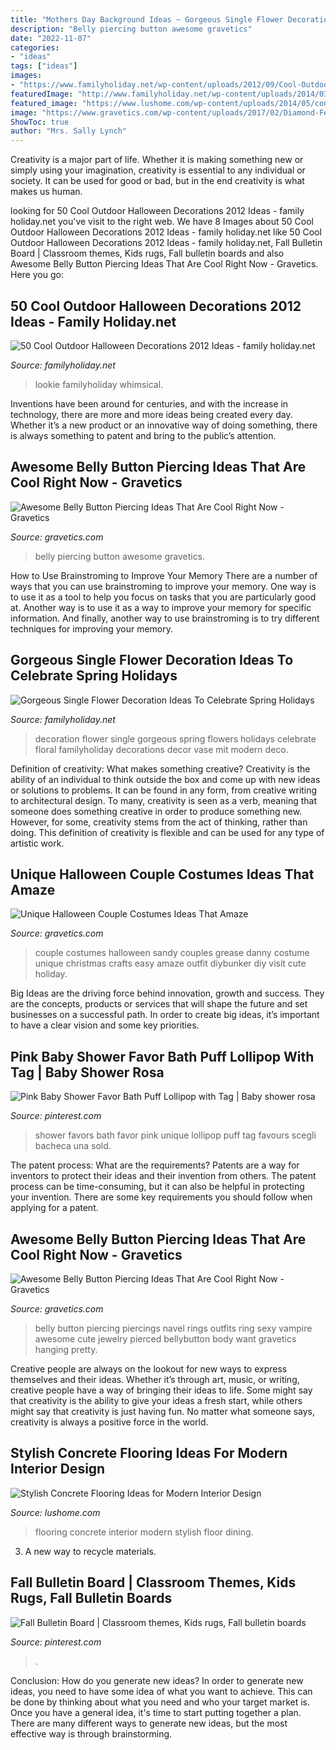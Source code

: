```yaml
---
title: "Mothers Day Background Ideas ~ Gorgeous Single Flower Decoration Ideas To Celebrate Spring Holidays"
description: "Belly piercing button awesome gravetics"
date: "2022-11-07"
categories:
- "ideas"
tags: ["ideas"]
images:
- "https://www.familyholiday.net/wp-content/uploads/2012/09/Cool-Outdoor-Halloween-Decorations-2012-Ideas_071.jpg"
featuredImage: "http://www.familyholiday.net/wp-content/uploads/2014/03/Gorgeous-Single-Flower-Decoration-Ideas-12.jpg"
featured_image: "https://www.lushome.com/wp-content/uploads/2014/05/concrete-flooring-ideas-modern-interior-design-8.jpg"
image: "https://www.gravetics.com/wp-content/uploads/2017/02/Diamond-Feathers.jpg"
ShowToc: true
author: "Mrs. Sally Lynch"
---
```



Creativity is a major part of life. Whether it is making something new or simply using your imagination, creativity is essential to any individual or society. It can be used for good or bad, but in the end creativity is what makes us human.

	

		
looking for 50 Cool Outdoor Halloween Decorations 2012 Ideas - family holiday.net you've visit to the right web. We have 8 Images about 50 Cool Outdoor Halloween Decorations 2012 Ideas - family holiday.net like 50 Cool Outdoor Halloween Decorations 2012 Ideas - family holiday.net, Fall Bulletin Board | Classroom themes, Kids rugs, Fall bulletin boards and also Awesome Belly Button Piercing Ideas That Are Cool Right Now - Gravetics. Here you go:
		
    
## 50 Cool Outdoor Halloween Decorations 2012 Ideas - Family Holiday.net

<img loading=lazy src="https://www.familyholiday.net/wp-content/uploads/2012/09/Cool-Outdoor-Halloween-Decorations-2012-Ideas_071.jpg" onerror="this.onerror=null;this.src='https://tse2.mm.bing.net/th?id=OIP.PngTQitkmm6-4lHV-4_EPwHaLe&amp;pid=15.1';" alt="50 Cool Outdoor Halloween Decorations 2012 Ideas - family holiday.net">

_Source: familyholiday.net_

>lookie familyholiday whimsical. 

	

Inventions have been around for centuries, and with the increase in technology, there are more and more ideas being created every day. Whether it’s a new product or an innovative way of doing something, there is always something to patent and bring to the public’s attention.

    
## Awesome Belly Button Piercing Ideas That Are Cool Right Now - Gravetics

<img loading=lazy src="https://www.gravetics.com/wp-content/uploads/2017/02/Diamond-Feathers.jpg" onerror="this.onerror=null;this.src='https://tse3.mm.bing.net/th?id=OIP.Bu6q28PHRwnhtNK97ESS8QHaJ4&amp;pid=15.1';" alt="Awesome Belly Button Piercing Ideas That Are Cool Right Now - Gravetics">

_Source: gravetics.com_

>belly piercing button awesome gravetics. 

	

How to Use Brainstroming to Improve Your Memory
There are a number of ways that you can use brainstroming to improve your memory. One way is to use it as a tool to help you focus on tasks that you are particularly good at. Another way is to use it as a way to improve your memory for specific information. And finally, another way to use brainstroming is to try different techniques for improving your memory.

    
## Gorgeous Single Flower Decoration Ideas To Celebrate Spring Holidays

<img loading=lazy src="http://www.familyholiday.net/wp-content/uploads/2014/03/Gorgeous-Single-Flower-Decoration-Ideas-12.jpg" onerror="this.onerror=null;this.src='https://tse4.mm.bing.net/th?id=OIP.hEGpRA8FvR4oHAu2v3aQjgHaJ4&amp;pid=15.1';" alt="Gorgeous Single Flower Decoration Ideas To Celebrate Spring Holidays">

_Source: familyholiday.net_

>decoration flower single gorgeous spring flowers holidays celebrate floral familyholiday decorations decor vase mit modern deco. 

	

Definition of creativity: What makes something creative?
Creativity is the ability of an individual to think outside the box and come up with new ideas or solutions to problems. It can be found in any form, from creative writing to architectural design. To many, creativity is seen as a verb, meaning that someone does something creative in order to produce something new. However, for some, creativity stems from the act of thinking, rather than doing. This definition of creativity is flexible and can be used for any type of artistic work.

    
## Unique Halloween Couple Costumes Ideas That Amaze

<img loading=lazy src="https://www.gravetics.com/wp-content/uploads/2017/07/Danny-Sandy.jpg" onerror="this.onerror=null;this.src='https://tse1.mm.bing.net/th?id=OIP.sfxKLMWuxoqYbOCDiWhjdgHaJ4&amp;pid=15.1';" alt="Unique Halloween Couple Costumes Ideas That Amaze">

_Source: gravetics.com_

>couple costumes halloween sandy couples grease danny costume unique christmas crafts easy amaze outfit diybunker diy visit cute holiday. 

	

Big Ideas are the driving force behind innovation, growth and success. They are the concepts, products or services that will shape the future and set businesses on a successful path. In order to create big ideas, it’s important to have a clear vision and some key priorities.

    
## Pink Baby Shower Favor Bath Puff Lollipop With Tag | Baby Shower Rosa

<img loading=lazy src="https://i.pinimg.com/736x/3b/c6/95/3bc6958ade5cfb9dcfef23ac57283aca--unique-baby-shower-favors-pop-baby-showers.jpg" onerror="this.onerror=null;this.src='https://tse4.mm.bing.net/th?id=OIP.dNW4DLM2gLNfdr9hnpNaDgHaJ3&amp;pid=15.1';" alt="Pink Baby Shower Favor Bath Puff Lollipop with Tag | Baby shower rosa">

_Source: pinterest.com_

>shower favors bath favor pink unique lollipop puff tag favours scegli bacheca una sold. 

	

The patent process: What are the requirements?
Patents are a way for inventors to protect their ideas and their invention from others. The patent process can be time-consuming, but it can also be helpful in protecting your invention. There are some key requirements you should follow when applying for a patent.

    
## Awesome Belly Button Piercing Ideas That Are Cool Right Now - Gravetics

<img loading=lazy src="https://www.gravetics.com/wp-content/uploads/2017/02/Hanging-Jewelry.jpg" onerror="this.onerror=null;this.src='https://tse2.mm.bing.net/th?id=OIP.C-0zDYEr8drpd2dZ-34iAAHaLG&amp;pid=15.1';" alt="Awesome Belly Button Piercing Ideas That Are Cool Right Now - Gravetics">

_Source: gravetics.com_

>belly button piercing piercings navel rings outfits ring sexy vampire awesome cute jewelry pierced bellybutton body want gravetics hanging pretty. 

	

Creative people are always on the lookout for new ways to express themselves and their ideas. Whether it’s through art, music, or writing, creative people have a way of bringing their ideas to life. Some might say that creativity is the ability to give your ideas a fresh start, while others might say that creativity is just having fun. No matter what someone says, creativity is always a positive force in the world.

    
## Stylish Concrete Flooring Ideas For Modern Interior Design

<img loading=lazy src="https://www.lushome.com/wp-content/uploads/2014/05/concrete-flooring-ideas-modern-interior-design-8.jpg" onerror="this.onerror=null;this.src='https://tse4.mm.bing.net/th?id=OIP.arV0islHRjv10eJvVQu19AHaFi&amp;pid=15.1';" alt="Stylish Concrete Flooring Ideas for Modern Interior Design">

_Source: lushome.com_

>flooring concrete interior modern stylish floor dining. 

	

3. A new way to recycle materials.

    
## Fall Bulletin Board | Classroom Themes, Kids Rugs, Fall Bulletin Boards

<img loading=lazy src="https://i.pinimg.com/736x/af/6f/19/af6f1983752ed4be3a0fc0ef222f1ec8.jpg" onerror="this.onerror=null;this.src='https://tse4.mm.bing.net/th?id=OIP.o1gTxeQBWR_qrISQzmIONgHaJ3&amp;pid=15.1';" alt="Fall Bulletin Board | Classroom themes, Kids rugs, Fall bulletin boards">

_Source: pinterest.com_

>. 

	

Conclusion: How do you generate new ideas?
In order to generate new ideas, you need to have some idea of what you want to achieve. This can be done by thinking about what you need and who your target market is. Once you have a general idea, it's time to start putting together a plan. There are many different ways to generate new ideas, but the most effective way is through brainstorming.

